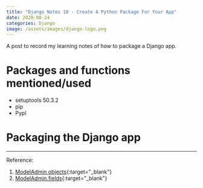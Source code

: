 ```yaml
---
title: "Django Notes 10 - Create A Python Package For Your App"
date: 2020-08-24
categories: Django
image: /assets/images/django-logo.png
---
```

<!--excerpt.start-->
A post to record my learning notes of how to package a Django app. <!--excerpt.end-->

# Packages and functions mentioned/used 
- setuptools 50.3.2
- pip 
- PypI


# Packaging the Django app

***
Reference:   
1. [ModelAdmin objects](https://docs.djangoproject.com/en/3.1/ref/contrib/admin/#django.contrib.admin.ModelAdmin){:target="\_blank"}  
2. [ModelAdmin.fields](https://docs.djangoproject.com/en/3.1/ref/contrib/admin/#django.contrib.admin.ModelAdmin){:target="\_blank"}  